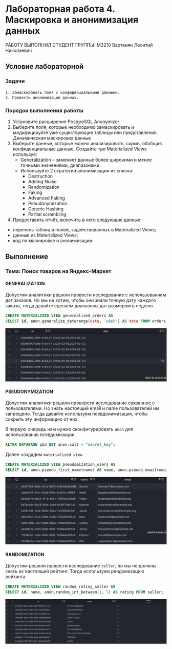 # Лабораторная работа 4. Маскировка и анонимизация данных

РАБОТУ ВЫПОЛНИЛ СТУДЕНТ ГРУППЫ: М3210 Вартанян Леонтий Николаевич

## Условие лабораторной
### Задачи
    1. Замаскировать поля с конфиденциальными данными.
    2. Провести анонимизацию данных.

### Порядок выполнения работы
1. Установите расширение PostgreSQL Anonymizer
2. Выберите поля, которые необходимо замаскировать и модифицируйте уже существующие таблицы или представления.
Динамическая маскировка данных
3. Выберите данные, которые можно анализировать, скрыв, обобщив конфиденциальные данные. Создайте три Materialized Views используя:
    - Generalization – заменяет данные более широкими и менее точными значениями, диапазонами.
    - Используйте 2 стратегии анонимизации из списка:
        * Destruction
        * Adding Noise
        * Randomization
        * Faking
        * Advanced Faking
        * Pseudonymization
        * Generic Hashing
        * Partial scrambling
4. Предоставить отчёт, включить в него следующие данные:
 - перечень таблиц и полей, задействованных в Materialized Views;
 - данные из Materialized Views;
 - код по маскировке и анонимизации.

## Выполнение

### Тема: Поиск товаров на Яндекс-Маркет

#### GENERALIZATION
Допустим аналитики решили провести исследование с использованием дат заказов. Но мы не хотим, чтобы они знали точную дату каждого заказа, тогда давайте сделаем диапазоны дат размером в неделю.

```sql
CREATE MATERIALIZED VIEW generealized_orders AS
SELECT id, anon.generalize_daterange(date, 'week') AS date FROM orders;
```

![Generealization](/images/generealized.png)

#### PSEUDONYMIZATION
Допустим аналитики решили проверсти исследование связанное с пользователями. Но знать настоящий email и name пользователей им запрещено. Тогда давайте используем псевдонимизация, чтобы сокрыть эту информацию от них.

В первую очередь нам нужно сконфигурировать `anon` для использования псевдомизации.
```sql
ALTER DATABASE pbd SET anon.salt = "secret_key";
```

Далее создадим `materialized view`
```sql
CREATE MATERIALIZED VIEW pseudomization_users AS
SELECT id, anon.pseudo_first_name(name) AS name, anon.pseudo_email(email) AS email FROM users;
```

![pseudo](/images/pseudo.png)

#### RANDOMIZATION
Допустим решили провести исследование `seller`, но мы не должны знать их настоящий рейтинг. Тогда используем рандомизацию рейтинга.

```sql
CREATE MATERIALIZED VIEW random_rating_seller AS 
SELECT id, name, anon.random_int_between(1, 5) AS rating FROM seller;
```

![random](/images/random.png)